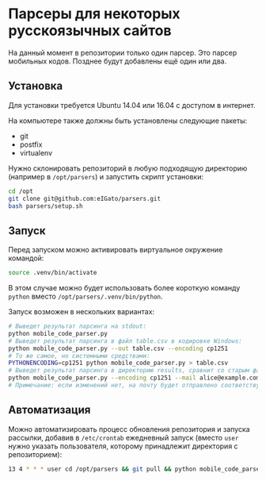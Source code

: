 # Парсеры для некоторых русскоязычных сайтов
На данный момент в репозитории только один парсер. Это парсер мобильных кодов. Позднее будут добавлены ещё один или два.
## Установка
Для установки требуется Ubuntu 14.04 или 16.04 с доступом в интернет.

На компьютере также должны быть установлены следующие пакеты:
* git
* postfix
* virtualenv

Нужно склонировать репозиторий в любую подходящую директорию (например в `/opt/parsers`) и запустить скрипт установки:
```bash
cd /opt
git clone git@github.com:eIGato/parsers.git
bash parsers/setup.sh
```
## Запуск
Перед запуском можно активировать виртуальное окружение командой:
```bash
source .venv/bin/activate
```
В этом случае можно будет использовать более короткую команду `python` вместо `/opt/parsers/.venv/bin/python`.

Запуск возможен в нескольких вариантах:
```bash
# Выведет результат парсинга на stdout:
python mobile_code_parser.py
# Выведет результат парсинга в файл table.csv в кодировке Windows:
python mobile_code_parser.py --out table.csv --encoding cp1251
# То же самое, но системными средствами:
PYTHONENCODING=cp1251 python mobile_code_parser.py > table.csv
# Выведет результат парсинга в директорию results, сравнит со старым файлом, и в случае изменений отправит по почте двум получателям:
python mobile_code_parser.py --encoding cp1251 --mail alice@example.com --mail bob@example.com
# Примечание: если изменений нет, на почту будет отправлено соответствующее уведомление.
```
## Автоматизация
Можно автоматизировать процесс обновления репозитория и запуска рассылки, добавив в `/etc/crontab` ежедневный запуск (вместо `user` нужно указать пользователя, которому принадлежит директория с репозиторием):
```bash
13 4 * * * user cd /opt/parsers && git pull && python mobile_code_parser.py --encoding cp1251 --mail alice@example.com
```
